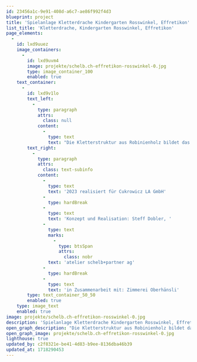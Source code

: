 ```yaml
---
id: 23456a1c-9e91-408d-a6c7-ae86f992f4d3
blueprint: project
title: 'Spielanlage Kletterdrache Kindergarten Rosswinkel, Effretikon'
list_title: 'Kletterdrache, Kindergarten Rosswinkel, Effretikon'
page_elements:
  -
    id: lxd9uuez
    image_containers:
      -
        id: lxd9uvm4
        image: projekte/schelb.ch-effretikon-rosswinkel-0.jpg
        type: image_container_100
        enabled: true
    text_container:
      -
        id: lxd9v1lo
        text_left:
          -
            type: paragraph
            attrs:
              class: null
            content:
              -
                type: text
                text: "Die Kletterstruktur aus Robinienholz bildet das Gerüst des Kletterdrachens. Seilarbeiten wie zum Beispiel Lümmel- und Aufstiegsnetze sowie ein grosses Spinnennetz mit diversen Aufgängen fachen den Körper aus. Die gemütliche Sitzrunde mit Tischchen unter dem Kiefer-Podest laden zum Picknicken ein. Durch's Maul, lässt es sich die Zunge runterrutschen."
        text_right:
          -
            type: paragraph
            attrs:
              class: text-subinfo
            content:
              -
                type: text
                text: '2023 realisiert für Cukrowicz LA GmbH'
              -
                type: hardBreak
              -
                type: text
                text: 'Konzept und Realisation: Steff Dobler, '
              -
                type: text
                marks:
                  -
                    type: btsSpan
                    attrs:
                      class: nobr
                text: 'atelier schelb+partner ag'
              -
                type: hardBreak
              -
                type: text
                text: 'in Zusammenarbeit mit: Zimmerei Oberhänsli'
        type: text_container_50_50
        enabled: true
    type: image_text
    enabled: true
image: projekte/schelb.ch-effretikon-rosswinkel-0.jpg
description: 'Spielanlage Kletterdrache Kindergarten Rosswinkel, Effretikon'
open_graph_description: "Die Kletterstruktur aus Robinienholz bildet das Gerüst des Kletterdrachens. Seilarbeiten wie zum Beispiel Lümmel- und Aufstiegsnetze sowie ein grosses Spinnennetz mit diversen Aufgängen fachen den Körper aus. Die gemütliche Sitzrunde mit Tischchen unter dem Kiefer-Podest laden zum Picknicken ein. Durch's Maul, lässt es sich die Zunge runterrutschen."
open_graph_image: projekte/schelb.ch-effretikon-rosswinkel-0.jpg
lighthouse: true
updated_by: c2f8321e-be41-4d83-b9ee-8136dba46b39
updated_at: 1718290453
---
```

